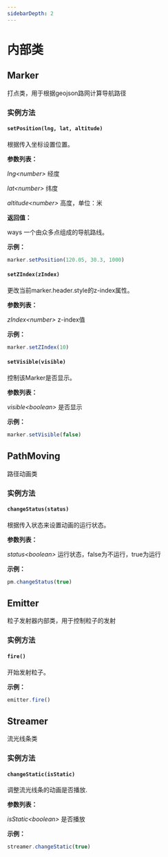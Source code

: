 ```yaml
---
sidebarDepth: 2
---
```


# 内部类

## Marker

打点类，用于根据geojson路网计算导航路径

### 实例方法
#### `setPosition(lng, lat, altitude)`

根据传入坐标设置位置。

**参数列表：**

*lng\<number>* 经度

*lat\<number>* 纬度

*altitude\<number>* 高度，单位：米

**返回值：**

ways 一个由众多点组成的导航路线。

**示例：**
```js
marker.setPosition(120.05, 30.3, 1000)
```

#### `setZIndex(zIndex)`

更改当前marker.header.style的z-index属性。

**参数列表：**

*zIndex\<number>* z-index值


**示例：**
```js
marker.setZIndex(10)
```

#### `setVisible(visible)`

控制该Marker是否显示。

**参数列表：**

*visible\<boolean>* 是否显示


**示例：**
```js
marker.setVisible(false)
```

## PathMoving

路径动画类

### 实例方法
#### `changeStatus(status)`

根据传入状态来设置动画的运行状态。

**参数列表：**

*status\<boolean>* 运行状态，false为不运行，true为运行

**示例：**
```js
pm.changeStatus(true)
```

## Emitter

粒子发射器内部类，用于控制粒子的发射

### 实例方法
#### `fire()`

开始发射粒子。

**示例：**
```js
emitter.fire()
```

## Streamer

流光线条类

### 实例方法
#### `changeStatic(isStatic)`

调整流光线条的动画是否播放.

**参数列表：**

*isStatic\<boolean>* 是否播放

**示例：**
```js
streamer.changeStatic(true)
```